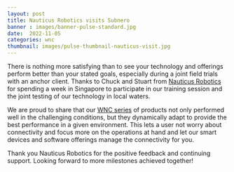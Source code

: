```yaml
---
layout: post
title: Nauticus Robotics visits Subnero
banner : images/banner-pulse-standard.jpg
date:  2022-11-05
categories: wnc
thumbnail: images/pulse-thumbnail-nauticus-visit.jpg
---
```


There is nothing more satisfying than to see your technology and offerings perform better than your stated goals, especially during a joint field trials with an anchor client. Thanks to Chuck and Stuart from [Nauticus Robotics](https://nauticusrobotics.com/) for spending a week in Singapore to participate in our training session and the joint testing of our technology in local waters.

We are proud to share that our [WNC series](https://subnero.com/products/modem.html) of products not only performed well in the challenging conditions, but they dynamically adapt to provide the best performance in a given environment. This lets a user not worry about connectivity and focus more on the operations at hand and let our smart devices and software offerings manage the connectivity for you.

Thank you Nauticus Robotics for the positive feedback and continuing support. Looking forward to more milestones achieved together!
